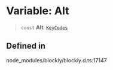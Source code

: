 # Variable: Alt

> `const` **Alt**: [`KeyCodes`](../../../../../utils/type-aliases/KeyCodes.md)

## Defined in

node_modules/blockly/blockly.d.ts:17147
